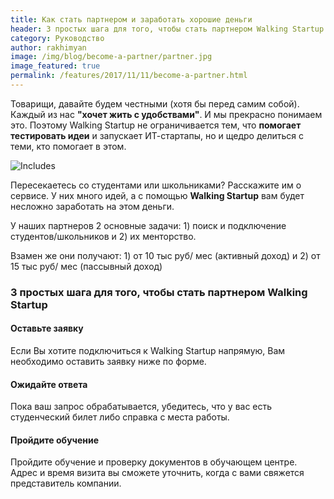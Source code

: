 ```yaml
---
title: Как стать партнером и заработать хорошие деньги
header: 3 простых шага для того, чтобы стать партнером Walking Startup
category: Руководство
author: rakhimyan
image: /img/blog/become-a-partner/partner.jpg
image_featured: true
permalink: /features/2017/11/11/become-a-partner.html
---
```

Товарищи, давайте будем честными (хотя бы перед самим собой). Каждый из нас __"хочет жить с удобствами"__.  И мы прекрасно понимаем это. Поэтому Walking Startup не ограничивается тем, что __помогает тестировать идеи__ и запускает ИТ-стартапы, но и щедро делиться  с теми, кто помогает в этом.

![Includes](/img/blog/become-a-partner/partner.jpg)

Пересекаетесь со студентами или школьниками? Расскажите им о сервисе. У них много идей, а с помощью __Walking Startup__ вам будет несложно заработать на этом деньги.

У наших партнеров 2 основные задачи: 1) поиск и подключение студентов/школьников и 2) их менторство. 

Взамен же они получают: 1) от 10 тыс руб/ мес (активный доход) и 2) от 15 тыс руб/ мес (пассывный доход)

### 3 простых шага для того, чтобы стать партнером Walking Startup

#### Оставьте заявку

Если Вы хотите подключиться к Walking Startup напрямую, Вам необходимо оставить заявку ниже по форме.

#### Ожидайте ответа

Пока ваш запрос обрабатывается, убедитесь, что у вас есть студенческий билет либо справка с места работы.

#### Пройдите обучение

Пройдите обучение и проверку документов в обучающем центре. Адрес и время визита вы сможете уточнить, когда 
с вами свяжется представитель компании.
